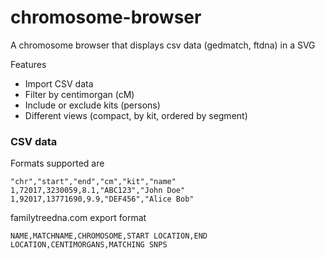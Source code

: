 # chromosome-browser
A chromosome browser that displays csv data (gedmatch, ftdna) in a SVG

Features
* Import CSV data
* Filter by centimorgan (cM)
* Include or exclude kits (persons)
* Different views (compact, by kit, ordered by segment)

### CSV data

Formats supported are
```
"chr","start","end","cm","kit","name"
1,72017,3230059,8.1,"ABC123","John Doe"
1,92017,13771690,9.9,"DEF456","Alice Bob"
```

familytreedna.com export format
```
NAME,MATCHNAME,CHROMOSOME,START LOCATION,END LOCATION,CENTIMORGANS,MATCHING SNPS
```

